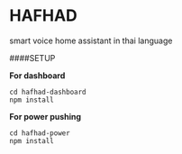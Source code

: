 # HAFHAD
smart voice home assistant in thai language

####SETUP

**For dashboard**
  ```
  cd hafhad-dashboard
  npm install
  ```

**For power pushing**
  ```
  cd hafhad-power
  npm install
  ```
  